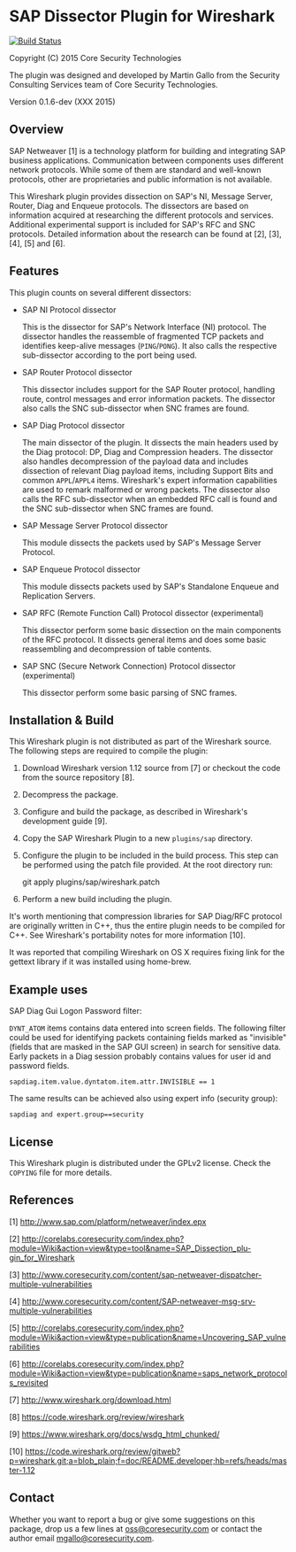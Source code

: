 SAP Dissector Plugin for Wireshark
==================================

[![Build Status](https://travis-ci.org/CoreSecurity/SAP-Dissection-plug-in-for-Wireshark.svg?branch=master)](https://travis-ci.org/CoreSecurity/SAP-Dissection-plug-in-for-Wireshark)

Copyright (C) 2015 Core Security Technologies

The plugin was designed and developed by Martin Gallo from the Security 
Consulting Services team of Core Security Technologies.

Version 0.1.6-dev (XXX 2015)


Overview
--------

SAP Netweaver [1] is a technology platform for building and integrating SAP
business applications. Communication between components uses different network
protocols. While some of them are standard and well-known protocols, other
are proprietaries and public information is not available.

This Wireshark plugin  provides dissection on SAP's NI, Message Server,
Router, Diag and Enqueue protocols. The dissectors are based on information
acquired at researching the different protocols and services. Additional
experimental support is included for SAP's RFC and SNC protocols. Detailed
information about the research can be found at [2], [3], [4], [5] and [6]. 


Features
--------

This plugin counts on several different dissectors:

- SAP NI Protocol dissector

    This is the dissector for SAP's Network Interface (NI) protocol. The 
    dissector handles the reassemble of fragmented TCP packets and identifies 
    keep-alive messages (`PING`/`PONG`). It also calls the respective sub-dissector
    according to the port being used.

- SAP Router Protocol dissector

    This dissector includes support for the SAP Router protocol, handling route,
    control messages and error information packets. The dissector also calls 
    the SNC sub-dissector when SNC frames are found.

- SAP Diag Protocol dissector

    The main dissector of the plugin. It dissects the main headers used by the 
    Diag protocol: DP, Diag and Compression headers. The dissector also handles 
    decompression of the payload data and includes dissection of relevant Diag 
    payload items, including Support Bits and common `APPL`/`APPL4` items. 
    Wireshark's expert information capabilities are used to remark malformed or 
    wrong packets. The dissector also calls the RFC sub-dissector when an 
    embedded RFC call is found and the SNC sub-dissector when SNC frames are 
    found.

- SAP Message Server Protocol dissector

    This module dissects the packets used by SAP's Message Server Protocol.

- SAP Enqueue Protocol dissector

	This module dissects packets used by SAP's Standalone Enqueue and
	Replication Servers.

- SAP RFC (Remote Function Call) Protocol dissector (experimental)

    This dissector perform some basic dissection on the main components of the 
    RFC protocol. It dissects general items and does some basic reassembling 
    and decompression of table contents.
    
- SAP SNC (Secure Network Connection) Protocol dissector (experimental)

	This dissector perform some basic parsing of SNC frames. 
    

Installation & Build
--------------------

This Wireshark plugin is not distributed as part of the Wireshark source. The 
following steps are required to compile the plugin:

1) Download Wireshark version 1.12 source from [7] or checkout the code from 
   the source repository [8].

2) Decompress the package.

3) Configure and build the package, as described in Wireshark's development
   guide [9].

4) Copy the SAP Wireshark Plugin to a new `plugins/sap` directory.

5) Configure the plugin to be included in the build process. This step can be
   performed using the patch file provided. At the root directory run:

	git apply plugins/sap/wireshark.patch

6) Perform a new build including the plugin.

It's worth mentioning that compression libraries for SAP Diag/RFC protocol are 
originally written in C++, thus the entire plugin needs to be compiled for C++. 
See Wireshark's portability notes for more information [10].

It was reported that compiling Wireshark on OS X requires fixing link for the
gettext library if it was installed using home-brew.


Example uses
------------

SAP Diag Gui Logon Password filter:

`DYNT_ATOM` items contains data entered into screen fields. The following
filter could be used for identifying packets containing fields marked as
"invisible" (fields that are masked in the SAP GUI screen) in search for
sensitive data. Early packets in a Diag session probably contains values for
user id and password fields.

	sapdiag.item.value.dyntatom.item.attr.INVISIBLE == 1

The same results can be achieved also using expert info (security group):

	sapdiag and expert.group==security


License
-------

This Wireshark plugin is distributed under the GPLv2 license. Check the `COPYING`
file for more details.


References
----------

[1] http://www.sap.com/platform/netweaver/index.epx

[2] http://corelabs.coresecurity.com/index.php?module=Wiki&action=view&type=tool&name=SAP_Dissection_plu-gin_for_Wireshark

[3] http://www.coresecurity.com/content/sap-netweaver-dispatcher-multiple-vulnerabilities

[4] http://www.coresecurity.com/content/SAP-netweaver-msg-srv-multiple-vulnerabilities

[5] http://corelabs.coresecurity.com/index.php?module=Wiki&action=view&type=publication&name=Uncovering_SAP_vulnerabilities

[6] http://corelabs.coresecurity.com/index.php?module=Wiki&action=view&type=publication&name=saps_network_protocols_revisited

[7] http://www.wireshark.org/download.html

[8] https://code.wireshark.org/review/wireshark

[9] https://www.wireshark.org/docs/wsdg_html_chunked/

[10] https://code.wireshark.org/review/gitweb?p=wireshark.git;a=blob_plain;f=doc/README.developer;hb=refs/heads/master-1.12


Contact
-------

Whether you want to report a bug or give some suggestions on this package, drop 
us a few lines at oss@coresecurity.com or contact the author email 
mgallo@coresecurity.com.
